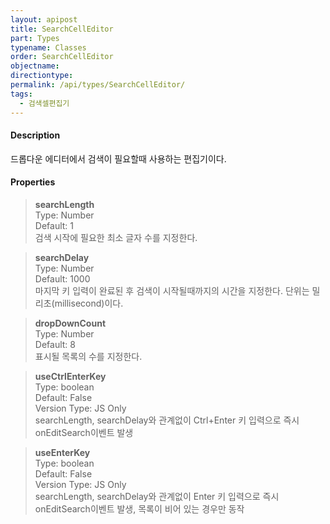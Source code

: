 ```yaml
---
layout: apipost
title: SearchCellEditor
part: Types
typename: Classes
order: SearchCellEditor
objectname: 
directiontype: 
permalink: /api/types/SearchCellEditor/
tags:
  - 검색셀편집기
---
```



#### Description

드롭다운 에디터에서 검색이 필요할때 사용하는 편집기이다. 

#### Properties

> **searchLength**    
> Type: Number    
> Default: 1    
> 검색 시작에 필요한 최소 글자 수를 지정한다.     

> **searchDelay**    
> Type: Number    
> Default: 1000    
> 마지막 키 입력이 완료된 후 검색이 시작될때까지의 시간을 지정한다. 단위는 밀리초(millisecond)이다.

> **dropDownCount**    
> Type: Number    
> Default: 8    
> 표시될 목록의 수를 지정한다.    

> **useCtrlEnterKey**    
> Type: boolean    
> Default: False     
> Version Type: JS Only     
> searchLength, searchDelay와 관계없이 Ctrl+Enter 키 입력으로 즉시 onEditSearch이벤트 발생  

> **useEnterKey**    
> Type: boolean    
> Default: False        
> Version Type: JS Only     
> searchLength, searchDelay와 관계없이 Enter 키 입력으로 즉시 onEditSearch이벤트 발생, 목록이 비어 있는 경우만 동작  

